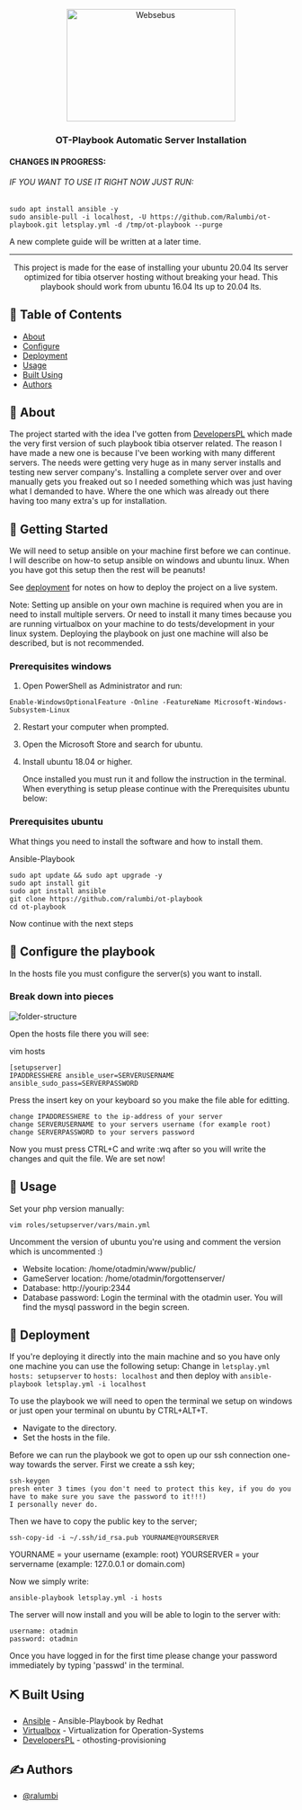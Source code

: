 <p align="center"> <a href="https://websebus.nl/" target="_blank" rel="noopener"> <img width=300px height=200px src="https://websebus.nl/websebus.png" alt="Websebus"></a> </p>

<h3 align="center">OT-Playbook Automatic Server Installation</h3>

#### CHANGES IN PROGRESS:
###### IF YOU WANT TO USE IT RIGHT NOW JUST RUN:
```
sudo apt install ansible -y
sudo ansible-pull -i localhost, -U https://github.com/Ralumbi/ot-playbook.git letsplay.yml -d /tmp/ot-playbook --purge
```
A new complete guide will be written at a later time.

---

<p align="center"> This project is made for the ease of installing your ubuntu 20.04 lts server optimized for tibia otserver hosting without breaking your head. This playbook should work from ubuntu 16.04 lts up to 20.04 lts. <br> </p>

## 📝 Table of Contents

* [About](#about)
* [Configure](#configure)
* [Deployment](#deployment)
* [Usage](#usage)
* [Built Using](#built_using)
* [Authors](#authors)

## 🧐 About <a name = "about"></a>

The project started with the idea I've gotten from <a href="https://github.com/DevelopersPL/" target="_blank">DevelopersPL</a> which made the very first version of such playbook tibia otserver related. The reason I have made a new one is because I've been working with many different servers. The needs were getting very huge as in many server installs and testing new server company's. Installing a complete server over and over manually gets you freaked out so I needed something which was just having what I demanded to have. Where the one which was already out there having too many extra's up for installation.

## 🏁 Getting Started <a name = "getting_started"></a>

We will need to setup ansible on your machine first before we can continue. I will describe on how-to setup ansible on windows and ubuntu linux. When you have got this setup then the rest will be peanuts! 

See [deployment](#deployment) for notes on how to deploy the project on a live system.

Note: Setting up ansible on your own machine is required when you are in need to install multiple servers. Or need to install it many times because you are running virtualbox on your machine to do tests/development in your linux system. Deploying the playbook on just one machine will also be described, but is not recommended. 

### Prerequisites windows

1. Open PowerShell as Administrator and run:

```
Enable-WindowsOptionalFeature -Online -FeatureName Microsoft-Windows-Subsystem-Linux
```

2. Restart your computer when prompted.
3. Open the Microsoft Store and search for ubuntu.
4. Install ubuntu 18.04 or higher.

   Once installed you must run it and follow the instruction in the terminal.\
   When everything is setup please continue with the Prerequisites ubuntu below:

### Prerequisites ubuntu

What things you need to install the software and how to install them.

Ansible-Playbook

```
sudo apt update && sudo apt upgrade -y
sudo apt install git
sudo apt install ansible
git clone https://github.com/ralumbi/ot-playbook
cd ot-playbook
```
Now continue with the next steps

## 🔧 Configure the playbook <a name = "configure"></a>

In the hosts file you must configure the server(s) you want to install.

### Break down into pieces

<img src="https://worldofcoding.net/github-img/folder-structure.png" alt="folder-structure">

Open the hosts file there you will see:

vim hosts
```
[setupserver]
IPADDRESSHERE ansible_user=SERVERUSERNAME ansible_sudo_pass=SERVERPASSWORD
```
Press the insert key on your keyboard so you make the file able for editting.
```
change IPADDRESSHERE to the ip-address of your server
change SERVERUSERNAME to your servers username (for example root)
change SERVERPASSWORD to your servers password
```
Now you must press CTRL+C and write :wq after so you will write the changes and quit the file.
We are set now!
## 🎈 Usage <a name="usage"></a>

Set your php version manually:
```
vim roles/setupserver/vars/main.yml
```
Uncomment the version of ubuntu you're using and comment the version which is uncommented :)

- Website location: /home/otadmin/www/public/
- GameServer location: /home/otadmin/forgottenserver/
- Database: http://yourip:2344
- Database password: Login the terminal with the otadmin user. You will find the mysql password in the begin screen.

## 🚀 Deployment <a name = "deployment"></a>

If you're deploying it directly into the main machine and so you have only one machine you can use the following setup:
Change in `letsplay.yml` `hosts: setupserver` to `hosts: localhost` and then deploy with `ansible-playbook letsplay.yml -i localhost`

To use the playbook we will need to open the terminal we setup on windows or just open your terminal on ubuntu by CTRL+ALT+T.
- Navigate to the directory. 
- Set the hosts in the file.

Before we can run the playbook we got to open up our ssh connection one-way towards the server.
First we create a ssh key;
```
ssh-keygen
presh enter 3 times (you don't need to protect this key, if you do you have to make sure you save the password to it!!!)
I personally never do.
```
Then we have to copy the public key to the server;
```
ssh-copy-id -i ~/.ssh/id_rsa.pub YOURNAME@YOURSERVER
```
YOURNAME    = your username (example: root)
YOURSERVER  = your servername (example: 127.0.0.1 or domain.com)

Now we simply write:
```
ansible-playbook letsplay.yml -i hosts
```
The server will now install and you will be able to login to the server with:
```
username: otadmin
password: otadmin
```
Once you have logged in for the first time please change your password immediately by typing 'passwd' in the terminal.


## ⛏️ Built Using <a name = "built_using"></a>

* [Ansible](https://www.ansible.com/) - Ansible-Playbook by Redhat
* [Virtualbox](https://www.virtualbox.org/) - Virtualization for Operation-Systems
* [DevelopersPL](https://github.com/developersPL) - othosting-provisioning

## ✍️ Authors <a name = "authors"></a>

* [@ralumbi](https://github.com/ralumbi)
